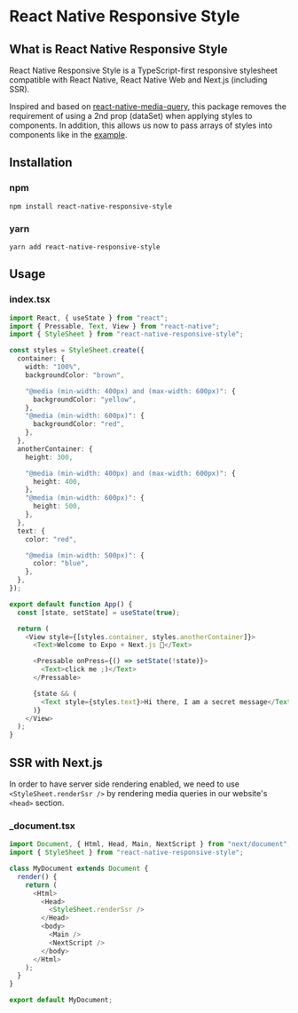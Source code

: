 # React Native Responsive Style

## What is React Native Responsive Style

React Native Responsive Style is a TypeScript-first responsive stylesheet compatible with React Native, React Native Web and Next.js (including SSR).

Inspired and based on [react-native-media-query](https://github.com/kasinskas/react-native-media-query), this package removes the requirement of using
a 2nd prop (dataSet) when applying styles to components. In addition, this allows us now to pass arrays of styles into components like in the [example](#usage).

## Installation

### npm

```
npm install react-native-responsive-style
```

### yarn

```
yarn add react-native-responsive-style
```

## Usage

### index.tsx

```ts
import React, { useState } from "react";
import { Pressable, Text, View } from "react-native";
import { StyleSheet } from "react-native-responsive-style";

const styles = StyleSheet.create({
  container: {
    width: "100%",
    backgroundColor: "brown",

    "@media (min-width: 400px) and (max-width: 600px)": {
      backgroundColor: "yellow",
    },
    "@media (min-width: 600px)": {
      backgroundColor: "red",
    },
  },
  anotherContainer: {
    height: 300,

    "@media (min-width: 400px) and (max-width: 600px)": {
      height: 400,
    },
    "@media (min-width: 600px)": {
      height: 500,
    },
  },
  text: {
    color: "red",

    "@media (min-width: 500px)": {
      color: "blue",
    },
  },
});

export default function App() {
  const [state, setState] = useState(true);

  return (
    <View style={[styles.container, styles.anotherContainer]}>
      <Text>Welcome to Expo + Next.js 👋</Text>

      <Pressable onPress={() => setState(!state)}>
        <Text>click me ;)</Text>
      </Pressable>

      {state && (
        <Text style={styles.text}>Hi there, I am a secret message</Text>
      )}
    </View>
  );
}
```

## SSR with Next.js

In order to have server side rendering enabled, we need to use `<StyleSheet.renderSsr />` by rendering media queries in our website's `<head>` section.

### \_document.tsx

```ts
import Document, { Html, Head, Main, NextScript } from "next/document";
import { StyleSheet } from "react-native-responsive-style";

class MyDocument extends Document {
  render() {
    return (
      <Html>
        <Head>
          <StyleSheet.renderSsr />
        </Head>
        <body>
          <Main />
          <NextScript />
        </body>
      </Html>
    );
  }
}

export default MyDocument;
```
